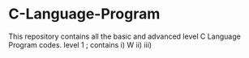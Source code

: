 # C-Language-Program
This repository contains all the basic and advanced level C Language Program codes.
level 1 ; contains
i) W
ii)
iii)
